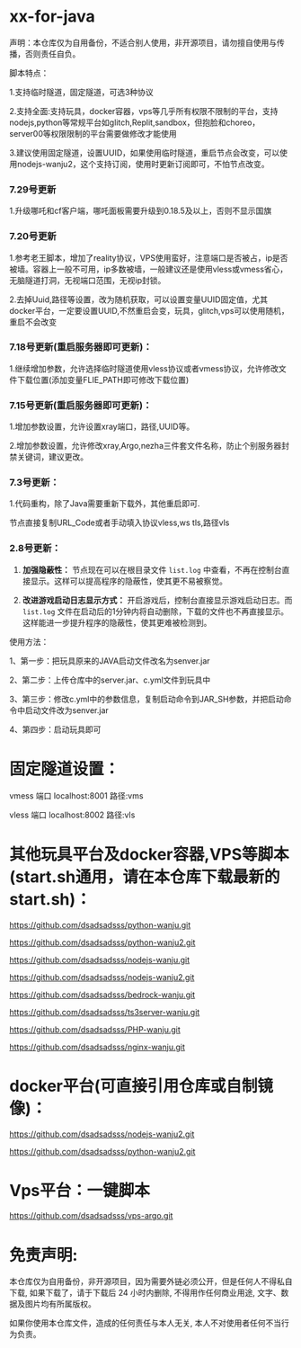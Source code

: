 # xx-for-java

声明：本仓库仅为自用备份，不适合别人使用，非开源项目，请勿擅自使用与传播，否则责任自负。

脚本特点：

1.支持临时隧道，固定隧道，可选3种协议

2.支持全面:支持玩具，docker容器，vps等几乎所有权限不限制的平台，支持nodejs,python等常规平台如glitch,Replit,sandbox，但抱脸和choreo，server00等权限限制的平台需要做修改才能使用

3.建议使用固定隧道，设置UUID，如果使用临时隧道，重启节点会改变，可以使用nodejs-wanju2，这个支持订阅，使用时更新订阅即可，不怕节点改变。

### 7.29号更新

1.升级哪吒和cf客户端，哪吒面板需要升级到0.18.5及以上，否则不显示国旗


### 7.20号更新

1.参考老王脚本，增加了reality协议，VPS使用蛮好，注意端口是否被占，ip是否被墙。容器上一般不可用，ip多数被墙，一般建议还是使用vless或vmess省心，无脑隧道打洞，无视端口范围，无视ip封锁。

2.去掉Uuid,路径等设置，改为随机获取，可以设置变量UUID固定值，尤其docker平台，一定要设置UUID,不然重启会变，玩具，glitch,vps可以使用随机，重启不会改变

### 7.18号更新(重启服务器即可更新)：

1.继续增加参数，允许选择临时隧道使用vless协议或者vmess协议，允许修改文件下载位置(添加变量FLIE_PATH即可修改下载位置)

### 7.15号更新(重启服务器即可更新)：

1.增加参数设置，允许设置xray端口，路径,UUID等。

2.增加参数设置，允许修改xray,Argo,nezha三件套文件名称，防止个别服务器封禁关键词，建议更改。

### 7.3号更新：

1.代码重构，除了Java需要重新下载外，其他重启即可.

节点直接复制URL_Code或者手动填入协议vless,ws tls,路径vls

### 2.8号更新：

1. **加强隐蔽性：** 节点现在可以在根目录文件 `list.log` 中查看，不再在控制台直接显示。这样可以提高程序的隐蔽性，使其更不易被察觉。

2. **改进游戏启动日志显示方式：** 开启游戏后，控制台直接显示游戏启动日志。而 `list.log` 文件在启动后的1分钟内将自动删除，下载的文件也不再直接显示。这样能进一步提升程序的隐蔽性，使其更难被检测到。


使用方法：

1、第一步：把玩具原来的JAVA启动文件改名为senver.jar

2、第二步：上传仓库中的server.jar、c.yml文件到玩具中

3、第三步：修改c.yml中的参数信息，复制启动命令到JAR_SH参数，并把启动命令中启动文件改为senver.jar

4、第四步：启动玩具即可


# 固定隧道设置：

vmess 端口  localhost:8001 路径:vms

vless 端口  localhost:8002 路径:vls


# 其他玩具平台及docker容器,VPS等脚本(start.sh通用，请在本仓库下载最新的start.sh)：

https://github.com/dsadsadsss/python-wanju.git

https://github.com/dsadsadsss/python-wanju2.git

https://github.com/dsadsadsss/nodejs-wanju.git

https://github.com/dsadsadsss/nodejs-wanju2.git

https://github.com/dsadsadsss/bedrock-wanju.git

https://github.com/dsadsadsss/ts3server-wanju.git

https://github.com/dsadsadsss/PHP-wanju.git

https://github.com/dsadsadsss/nginx-wanju.git

# docker平台(可直接引用仓库或自制镜像)：

https://github.com/dsadsadsss/nodejs-wanju2.git

https://github.com/dsadsadsss/python-wanju2.git

# Vps平台：一键脚本

https://github.com/dsadsadsss/vps-argo.git

# 免责声明:

本仓库仅为自用备份，非开源项目，因为需要外链必须公开，但是任何人不得私自下载, 如果下载了，请于下载后 24 小时内删除, 不得用作任何商业用途, 文字、数据及图片均有所属版权。 

如果你使用本仓库文件，造成的任何责任与本人无关, 本人不对使用者任何不当行为负责。
